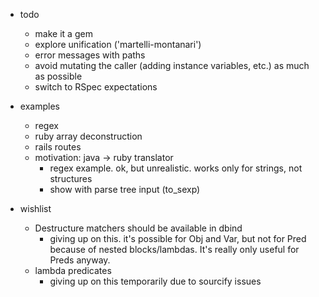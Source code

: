 - todo
  - make it a gem
  - explore unification ('martelli-montanari')
  - error messages with paths
  - avoid mutating the caller (adding instance variables, etc.) as much as possible
  - switch to RSpec expectations

- examples
  - regex
  - ruby array deconstruction
  - rails routes
  - motivation: java -> ruby translator
    - regex example. ok, but unrealistic. works only for strings, not structures
    - show with parse tree input (to_sexp)

- wishlist
  - Destructure matchers should be available in dbind
    - giving up on this. it's possible for Obj and Var, but not for
      Pred because of nested blocks/lambdas. It's really only useful for
      Preds anyway.
  - lambda predicates
    - giving up on this temporarily due to sourcify issues

